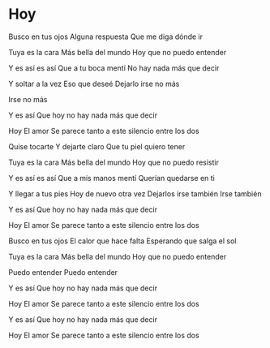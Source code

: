 # Hoy

Busco en tus ojos
Alguna respuesta
Que me diga dónde ir

Tuya es la cara
Más bella del mundo
Hoy que no puedo entender

Y es así es así
Que a tu boca mentí
No hay nada más que decir

Y soltar a la vez
Eso que deseé
Dejarlo irse no más

Irse no más

Y es así
Que hoy no hay nada más que decir

Hoy
El amor
Se parece tanto a este silencio entre los dos

Quise tocarte
Y dejarte claro
Que tu piel quiero tener

Tuya es la cara
Más bella del mundo
Hoy que no puedo resistir

Y es así es así
Que a mis manos mentí
Querían quedarse en ti

Y llegar a tus pies
Hoy de nuevo otra vez
Dejarlos irse también
Irse también

Y es así
Que hoy no hay nada más que decir

Hoy
El amor
Se parece tanto a este silencio entre los dos

Busco en tus ojos
El calor que hace falta
Esperando que salga el sol

Tuya es la cara
Más bella del mundo
Hoy que no puedo entender

Puedo entender
Puedo entender

Y es así
Que hoy no hay nada más que decir

Hoy
El amor
Se parece tanto a este silencio entre los dos

Y es así
Que hoy no hay nada más que decir

Hoy
El amor
Se parece tanto a este silencio entre los dos
